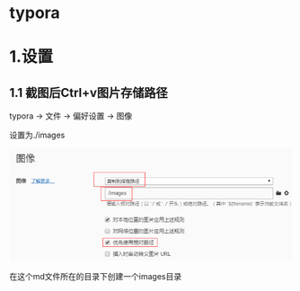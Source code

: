 # typora

# 1.设置

## 1.1 截图后Ctrl+v图片存储路径

typora -> 文件 -> 偏好设置 -> 图像

设置为./images

![image-20200218104705576](images/image-20200218104705576.png)

在这个md文件所在的目录下创建一个images目录

